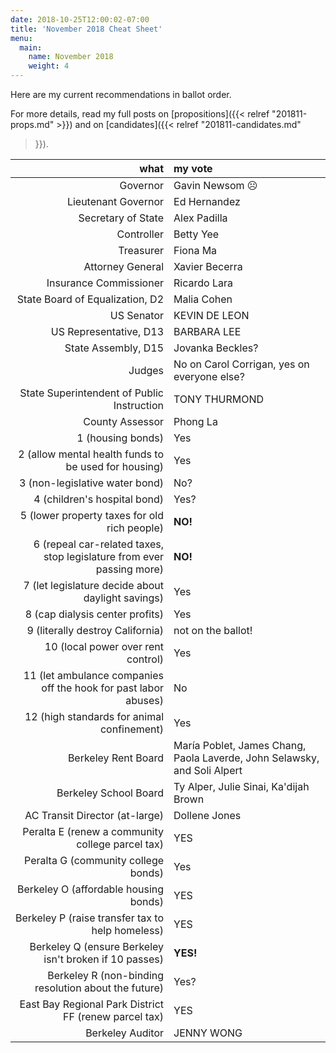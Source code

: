 ```yaml
---
date: 2018-10-25T12:00:02-07:00
title: 'November 2018 Cheat Sheet'
menu:
  main:
    name: November 2018
    weight: 4
---
```


Here are my current recommendations in ballot order.

For more details, read my full posts on [propositions]({{< relref
"201811-props.md" >}}) and on [candidates]({{< relref "201811-candidates.md"
>}}).

<!--more-->

what|my vote
--:|:-----
Governor | Gavin Newsom ☹
Lieutenant Governor | Ed Hernandez
Secretary of State | Alex Padilla
Controller | Betty Yee
Treasurer | Fiona Ma
Attorney General | Xavier Becerra
Insurance Commissioner | Ricardo Lara
State Board of Equalization, D2 | Malia Cohen
US Senator | KEVIN DE LEON
US Representative, D13 | BARBARA LEE
State Assembly, D15 | Jovanka Beckles?
Judges | No on Carol Corrigan, yes on everyone else?
State Superintendent of Public Instruction | TONY THURMOND
County Assessor | Phong La
1 (housing bonds) | Yes
2 (allow mental health funds to be used for housing) | Yes
3 (non-legislative water bond) | No?
4 (children's hospital bond) | Yes?
5 (lower property taxes for old rich people) | **NO!**
6 (repeal car-related taxes, stop legislature from ever passing more) | **NO!**
7 (let legislature decide about daylight savings) | Yes
8 (cap dialysis center profits) | Yes
9 (literally destroy California) | not on the ballot!
10 (local power over rent control) | Yes
11 (let ambulance companies off the hook for past labor abuses) | No
12 (high standards for animal confinement) | Yes
Berkeley Rent Board | María Poblet, James Chang, Paola Laverde, John Selawsky, and Soli Alpert
Berkeley School Board | Ty Alper, Julie Sinai, Ka'dijah Brown
AC Transit Director (at-large) | Dollene Jones
Peralta E (renew a community college parcel tax) | YES
Peralta G (community college bonds) | Yes
Berkeley O (affordable housing bonds) | YES
Berkeley P (raise transfer tax to help homeless) | YES
Berkeley Q (ensure Berkeley isn't broken if 10 passes) | **YES!**
Berkeley R (non-binding resolution about the future) | Yes?
East Bay Regional Park District FF (renew parcel tax) | YES
Berkeley Auditor | JENNY WONG

